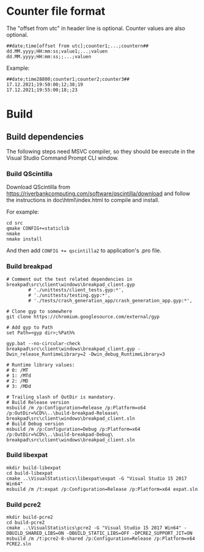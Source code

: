 # Counter file format
The "offset from utc" in header line is optional. Counter values are also optional.
```
##date;time[offset from utc];counter1;...;countern##
dd.MM.yyyy;HH:mm:ss;value1;...;valuen
dd.MM.yyyy;HH:mm:ss;;...;valuen
```

Example:
```
##date;time28800;counter1;counter2;counter3##
17.12.2021;19:50:00;12;38;19
17.12.2021;19:55:00;18;;23
```

# Build

## Build dependencies
The following steps need MSVC compiler, so they should be execute in the Visual Studio Command Prompt CLI window.

### Build QScintilla
Download QScintilla from https://riverbankcomputing.com/software/qscintilla/download and follow the instructions in doc\html\index.html to compile and install.

For example:
```
cd src
qmake CONFIG+=staticlib
nmake
nmake install
```

And then add `CONFIG += qscintilla2` to application's .pro file.

### Build breakpad
```
# Comment out the test related dependencies in breakpad\src\client\windows\breakpad_client.gyp
        # './unittests/client_tests.gyp:*',
        # './unittests/testing.gyp:*',
        # './tests/crash_generation_app/crash_generation_app.gyp:*',

# Clone gyp to somewhere
git clone https://chromium.googlesource.com/external/gyp

# Add gyp to Path
set Path=<gyp dir>;%Path%

gyp.bat --no-circular-check breakpad\src\client\windows\breakpad_client.gyp -Dwin_release_RuntimeLibrary=2 -Dwin_debug_RuntimeLibrary=3

# Runtime library values:
# 0: /MT
# 1: /MTd
# 2: /MD
# 3: /MDd

# Trailing slash of OutDir is mandatory.
# Build Release version
msbuild /m /p:Configuration=Release /p:Platform=x64 /p:OutDir=%CD%\..\build-breakpad-Release\ breakpad\src\client\windows\breakpad_client.sln
# Build Debug version
msbuild /m /p:Configuration=Debug /p:Platform=x64 /p:OutDir=%CD%\..\build-breakpad-Debug\ breakpad\src\client\windows\breakpad_client.sln
```

### Build libexpat
```
mkdir build-libexpat
cd build-libexpat
cmake ..\VisualStatistics\libexpat\expat -G "Visual Studio 15 2017 Win64"
msbuild /m /t:expat /p:Configuration=Release /p:Platform=x64 expat.sln
```

### Build pcre2
```
mkdir build-pcre2
cd build-pcre2
cmake ..\VisualStatistics\pcre2 -G "Visual Studio 15 2017 Win64" -DBUILD_SHARED_LIBS=ON -DBUILD_STATIC_LIBS=OFF -DPCRE2_SUPPORT_JIT=ON
msbuild /m /t:pcre2-8-shared /p:Configuration=Release /p:Platform=x64 PCRE2.sln
```
